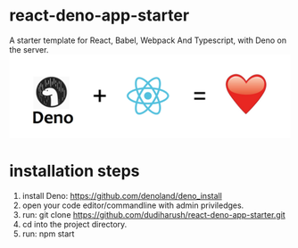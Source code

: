 # react-deno-app-starter
A starter template for React, Babel, Webpack And Typescript, with Deno on the server.
<img src="./deno-react-love.png"/>
# installation steps

1. install Deno: https://github.com/denoland/deno_install
2. open your code editor/commandline with admin priviledges.
3. run: git clone https://github.com/dudiharush/react-deno-app-starter.git
4. cd into the project directory.
5. run: npm start

